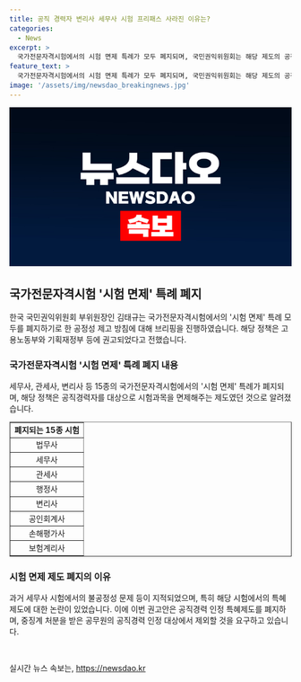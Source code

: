 ```yaml
---
title: 공직 경력자 변리사 세무사 시험 프리패스 사라진 이유는?
categories:
  - News
excerpt: >
  국가전문자격시험에서의 시험 면제 특례가 모두 폐지되며, 국민권익위원회는 해당 제도의 공정성을 높이는 방안을 마련해 기획재정부·고용노동부 등에 권고했다. 이에 따라 공직 경력자들이 특혜를 받는 현상에 대한 논란이 제기되었으며, 해당 특혜제도가 전면 폐지될 예정이다. 권익위는 또한 공직경력 인정 대상을 파면이나 해임 등 중징계 처분을 받은 공무원을 제외하고, 성범죄와 채용 비리를 포함한 사유로 제외하도록 요구하고 있다. 이러한 변화가 국민들에게 상당한 공감을 얻고 있으며, 정치적 동의를 획득하는 데 문제가 없다는 입장이다.
feature_text: >
  국가전문자격시험에서의 시험 면제 특례가 모두 폐지되며, 국민권익위원회는 해당 제도의 공정성을 높이는 방안을 마련해 기획재정부·고용노동부 등에 권고했다. 이에 따라 공직 경력자들이 특혜를 받는 현상에 대한 논란이 제기되었으며, 해당 특혜제도가 전면 폐지될 예정이다. 권익위는 또한 공직경력 인정 대상을 파면이나 해임 등 중징계 처분을 받은 공무원을 제외하고, 성범죄와 채용 비리를 포함한 사유로 제외하도록 요구하고 있다. 이러한 변화가 국민들에게 상당한 공감을 얻고 있으며, 정치적 동의를 획득하는 데 문제가 없다는 입장이다.
image: '/assets/img/newsdao_breakingnews.jpg'
---
```


<p><img src="/assets/img/newsdao_breakingnews.jpg" alt="cryptoinkorea 속보" /></p>

<h2 data-ke-size="size26">국가전문자격시험 '시험 면제' 특례 폐지</h2>

<p data-ke-size="size16">한국 국민권익위원회 부위원장인 김태규는 국가전문자격시험에서의 '시험 면제' 특례 모두를 폐지하기로 한 공정성 제고 방침에 대해 브리핑을 진행하였습니다. 해당 정책은 고용노동부와 기획재정부 등에 권고되었다고 전했습니다.</p>

<h3>국가전문자격시험 '시험 면제' 특례 폐지 내용</h3>

<p data-ke-size="size16">세무사, 관세사, 변리사 등 15종의 국가전문자격시험에서의 '시험 면제' 특례가 폐지되며, 해당 정책은 공직경력자를 대상으로 시험과목을 면제해주는 제도였던 것으로 알려졌습니다.</p>

<table style="width: 100%;" border="1">
<tbody>
<tr>
<td style="text-align: center; height: 17px;"><b>폐지되는 15종 시험</b></td>
</tr>
<tr>
<td style="text-align: center; height: 17px;">법무사</td>
</tr>
<tr>
<td style="text-align: center; height: 17px;">세무사</td>
</tr>
<tr>
<td style="text-align: center; height: 17px;">관세사</td>
</tr>
<tr>
<td style="text-align: center; height: 17px;">행정사</td>
</tr>
<tr>
<td style="text-align: center; height: 17px;">변리사</td>
</tr>
<tr>
<td style="text-align: center; height: 17px;">공인회계사</td>
</tr>
<tr>
<td style="text-align: center; height: 17px;">손해평가사</td>
</tr>
<tr>
<td style="text-align: center; height: 17px;">보험계리사</td>
</tr>
</tbody>
</table>

<h3>시험 면제 제도 폐지의 이유</h3>

<p data-ke-size="size16">과거 세무사 시험에서의 불공정성 문제 등이 지적되었으며, 특히 해당 시험에서의 특혜 제도에 대한 논란이 있었습니다. 이에 이번 권고안은 공직경력 인정 특혜제도를 폐지하며, 중징계 처분을 받은 공무원의 공직경력 인정 대상에서 제외할 것을 요구하고 있습니다.</p>

<p data-ke-size="size16">&nbsp;</p>
실시간 뉴스 속보는, <a href="https://newsdao.kr" rel="dofollow">https://newsdao.kr</a>


